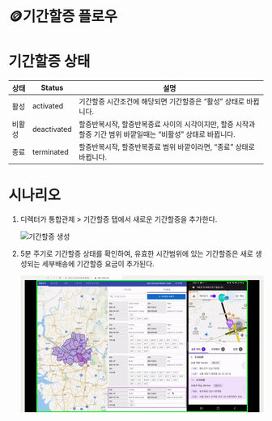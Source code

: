 # 🪙기간할증 플로우

# 기간할증 상태

| 상태 | Status | 설명 |
| --- | --- | --- |
| 활성 | activated | 기간할증 시간조건에 해당되면 기간할증은 “활성” 상태로 바뀝니다. |
| 비활성 | deactivated | 할증반복시작, 할증반복종료 사이의 시각이지만, 할증 시작과 할증 기간 범위 바깥일때는 “비활성” 상태로 바뀝니다. |
| 종료 | terminated | 할증반복시작, 할증반복종료 범위 바깥이라면, “종료” 상태로 바뀝니다. |

# 시나리오

1. 디렉터가 통합관제 > 기간할증 탭에서 새로운 기간할증을 추가한다.
    
    ![기간할증 생성](../assets/barogo__control_room_201_create_period_option_fee.gif)
    
2. 5분 주기로 기간할증 상태를 확인하여, 유효한 시간범위에 있는 기간할증은 새로 생성되는 세부배송에 기간할증 요금이 추가된다.
    
    ![기간할증 세부배송에 적용](../assets/barogo__control_room_202_check_period_option_fee_in_subdelivery.gif)